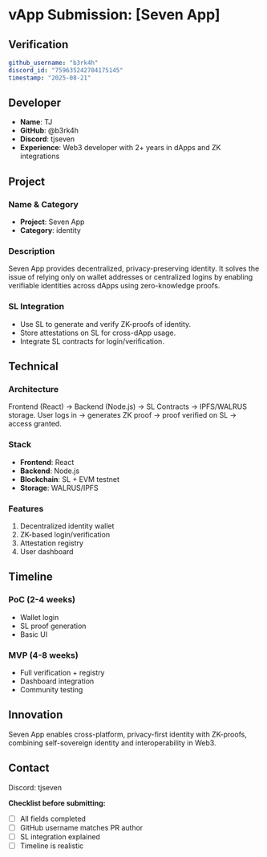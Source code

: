 # vApp Submission: [Seven App]

## Verification
```yaml
github_username: "b3rk4h"
discord_id: "759635242704175145"
timestamp: "2025-08-21"
```

## Developer
- **Name**: TJ
- **GitHub**: @b3rk4h
- **Discord**: tjseven
- **Experience**: Web3 developer with 2+ years in dApps and ZK integrations

## Project

### Name & Category
- **Project**: Seven App
- **Category**: identity

### Description
Seven App provides decentralized, privacy-preserving identity.
It solves the issue of relying only on wallet addresses or centralized logins by enabling verifiable identities across dApps using zero-knowledge proofs.

### SL Integration  
- Use SL to generate and verify ZK-proofs of identity.
- Store attestations on SL for cross-dApp usage.
- Integrate SL contracts for login/verification.

## Technical

### Architecture
Frontend (React) → Backend (Node.js) → SL Contracts → IPFS/WALRUS storage.
User logs in → generates ZK proof → proof verified on SL → access granted.

### Stack
- **Frontend**: React
- **Backend**: Node.js  
- **Blockchain**: SL + EVM testnet
- **Storage**: WALRUS/IPFS

### Features
1. Decentralized identity wallet
2. ZK-based login/verification  
3. Attestation registry
4. User dashboard

## Timeline

### PoC (2-4 weeks)
- Wallet login
- SL proof generation
- Basic UI

### MVP (4-8 weeks)  
- Full verification + registry
- Dashboard integration
- Community testing

## Innovation
Seven App enables cross-platform, privacy-first identity with ZK-proofs, combining self-sovereign identity and interoperability in Web3.

## Contact
Discord: tjseven

**Checklist before submitting:**
- [ ] All fields completed
- [ ] GitHub username matches PR author  
- [ ] SL integration explained
- [ ] Timeline is realistic
